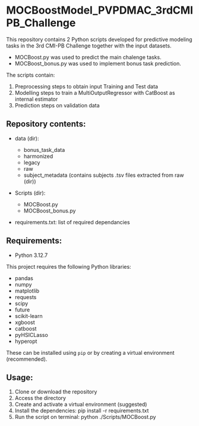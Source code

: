 # MOCBoostModel_PVPDMAC_3rdCMIPB_Challenge

This repository contains 2 Python scripts developed for predictive modeling tasks in the 3rd CMI-PB Challenge together with the input datasets.

- MOCBoost.py was used to predict the main chalenge tasks. 
- MOCBoost_bonus.py was used to implement bonus task prediction. 

The scripts contain:
1. Preprocessing steps to obtain input Training and Test data
2. Modelling steps to train a MultiOutputRegressor with CatBoost as internal estimator
3. Prediction steps on validation data
    

## Repository contents:

- data (dir): 
    - bonus_task_data
    - harmonized
    - legacy
    - raw
    - subject_metadata (contains subjects .tsv files extracted from raw (dir))
    
- Scripts (dir):
    - MOCBoost.py 
    - MOCBoost_bonus.py
    
- requirements.txt: list of required dependancies

## Requirements:

- Python 3.12.7

This project requires the following Python libraries:

- pandas
- numpy
- matplotlib
- requests
- scipy
- future
- scikit-learn
- xgboost
- catboost
- pyHSICLasso
- hyperopt

These can be installed using `pip` or by creating a virtual environment (recommended).

## Usage:

1. Clone or download the repository
2. Access the directory
3. Create and activate a virtual environment (suggested)
4. Install the dependencies: pip install -r requirements.txt
5. Run the script on terminal: python ./Scripts/MOCBoost.py

